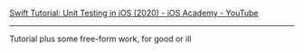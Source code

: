 [Swift Tutorial: Unit Testing in iOS (2020) - iOS Academy - YouTube](https://youtu.be/-eiY9eauJr0?si=m5q9xDv1kCV7hI4v)

- - - -

Tutorial plus some free-form work, for good or ill
